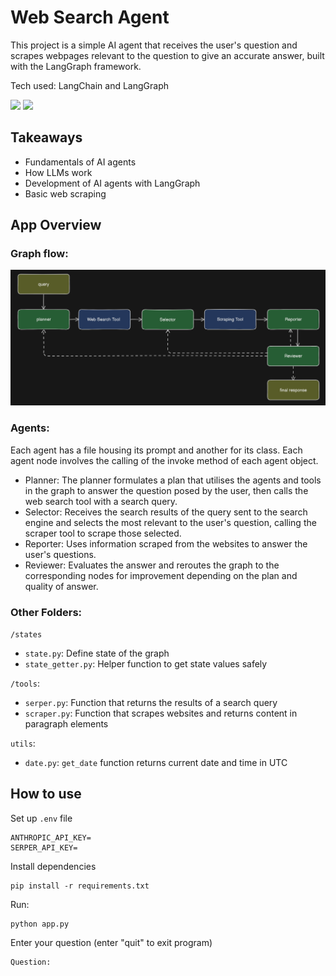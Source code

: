 # Web Search Agent

This project is a simple AI agent that receives the user's question and scrapes webpages relevant to the question to give an accurate answer, built with the LangGraph framework.

Tech used: LangChain and LangGraph

<img src="https://registry.npmmirror.com/@lobehub/icons-static-png/latest/files/dark/langchain.png" height=60>
<img src="https://registry.npmmirror.com/@lobehub/icons-static-png/latest/files/dark/langgraph.png" height=60>

## Takeaways

- Fundamentals of AI agents
- How LLMs work
- Development of AI agents with LangGraph
- Basic web scraping

## App Overview

### Graph flow:

![graph](graph/graph.png)

### Agents:

Each agent has a file housing its prompt and another for its class. Each agent node involves the calling of the invoke method of each agent object.

- Planner: The planner formulates a plan that utilises the agents and tools in the graph to answer the question posed by the user, then calls the web search tool with a search query.
- Selector: Receives the search results of the query sent to the search engine and selects the most relevant to the user's question, calling the scraper tool to scrape those selected.
- Reporter: Uses information scraped from the websites to answer the user's questions.
- Reviewer: Evaluates the answer and reroutes the graph to the corresponding nodes for improvement depending on the plan and quality of answer.

### Other Folders:

`/states`

- `state.py`: Define state of the graph
- `state_getter.py`: Helper function to get state values safely

`/tools`:

- `serper.py`: Function that returns the results of a search query
- `scraper.py`: Function that scrapes websites and returns content in paragraph elements

`utils`:

- `date.py`: `get_date` function returns current date and time in UTC

## How to use

Set up `.env` file

```
ANTHROPIC_API_KEY=
SERPER_API_KEY=
```

Install dependencies

```
pip install -r requirements.txt
```

Run:

```
python app.py
```

Enter your question (enter "quit" to exit program)

```
Question:
```
